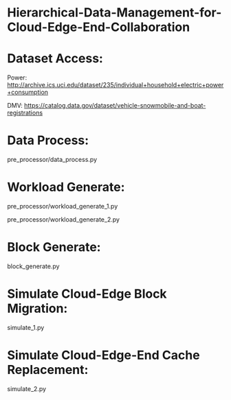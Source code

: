 # Hierarchical-Data-Management-for-Cloud-Edge-End-Collaboration
# Dataset Access: 
  Power: http://archive.ics.uci.edu/dataset/235/individual+household+electric+power+consumption
  
  DMV: https://catalog.data.gov/dataset/vehicle-snowmobile-and-boat-registrations
# Data Process:
  pre_processor/data_process.py
# Workload Generate:
  pre_processor/workload_generate_1.py
  
  pre_processor/workload_generate_2.py
# Block Generate:
  block_generate.py
# Simulate Cloud-Edge Block Migration:
  simulate_1.py
# Simulate Cloud-Edge-End Cache Replacement:
  simulate_2.py
  

